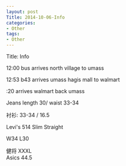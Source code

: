 ```yaml
---
layout: post
Title: 2014-10-06-Info
categories:
- Other
tags:
- Other
---
```

Title: Info

 12:00 bus arrives north village to umass

12:53 b43 arrives umass hagis mall to walmart

:20 arrives walmart back umass

Jeans length 30/ waist 33-34

衬衫: 33-34 / 16.5

Levi's 514 Slim Straight

W34 L30

健将 XXXL  
Asics 44.5 

